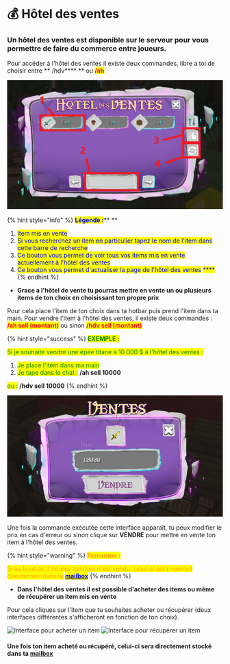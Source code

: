 # 💰 Hôtel des ventes

### Un hôtel des ventes est disponible sur le serveur pour vous permettre de faire du commerce entre joueurs.

Pour accéder à l'hôtel des ventes il existe deux commandes, libre a toi de choisir entre ** **<mark style="color:red;">**/hdv**</mark>** ** ou <mark style="color:red;">**/ah**</mark>&#x20;

![Interface Hôtel des ventes](<../.gitbook/assets/gYADJqm (1).png>)

{% hint style="info" %}
<mark style="color:blue;">**Légende :**</mark>** **&#x20;

1. <mark style="color:blue;">Item mis en vente</mark>
2. <mark style="color:blue;">Si vous recherchez un item en particulier tapez le nom de l'item dans cette barre de recherche</mark>
3. <mark style="color:blue;">Ce bouton vous permet de voir tous vos items mis en vente actuellement à l'hôtel des ventes</mark>&#x20;
4. <mark style="color:blue;">Ce bouton vous permet d'actualiser la page de l'hôtel des ventes</mark> <mark style="color:blue;"></mark><mark style="color:blue;">****</mark>&#x20;
{% endhint %}

* **Grace a l'hôtel de vente tu pourras mettre en vente un ou plusieurs items de ton choix en choisissant ton propre prix**

Pour cela place l'item de ton choix dans ta hotbar puis prend l'item dans ta main. Pour vendre l'item à l'hôtel des ventes, il existe deux commandes : <mark style="color:red;">**/ah sell (montant)**</mark> ou sinon <mark style="color:red;">**/hdv sell (montant)**</mark>&#x20;

{% hint style="success" %}
<mark style="color:green;">**EXEMPLE :**</mark>&#x20;

<mark style="color:green;">Si je souhaite vendre une épée titane à 10 000 $ à l'hôtel des ventes :</mark>&#x20;

1. <mark style="color:green;">Je place l'item dans ma main</mark>&#x20;
2. <mark style="color:green;">Je tape dans le chat :</mark> **/ah sell 10000**

&#x20;                                    <mark style="color:green;">ou :</mark> **/hdv sell 10000**
{% endhint %}

![Interface de vente d'un item à l'hôtel des ventes](<../.gitbook/assets/image (22).png>)

Une fois la commande exécutée cette interface apparaît, tu peux modifier le prix en cas d'erreur ou sinon clique sur **VENDRE** pour mettre en vente ton item à l'hôtel des ventes.&#x20;

{% hint style="warning" %}
<mark style="color:orange;">**Remarque :**</mark>&#x20;

<mark style="color:orange;">Si au bout de 3 heures ton item n'est vendu, celui-ci sera renvoyé directement dans ta</mark> <mark style="color:orange;"></mark><mark style="color:orange;">****</mark> [<mark style="color:blue;">**mailbox**</mark>](mailbox.md)<mark style="color:blue;">****</mark>
{% endhint %}

* **Dans l'hôtel des ventes il est possible d'acheter des items ou même de récupérer un item mis en vente**&#x20;

Pour cela cliques sur l'item que tu souhaites acheter ou récupérer (deux interfaces différentes s'afficheront en fonction de ton choix).

![Interface pour acheter un item](../.gitbook/assets/java\_V6KKkWQWVy.png) ![Interface pour récupérer un item](<../.gitbook/assets/java\_x0UatcU7hA (1).png>)

#### Une fois ton item acheté ou récupéré, celui-ci sera directement stocké dans ta [mailbox ](mailbox.md)
